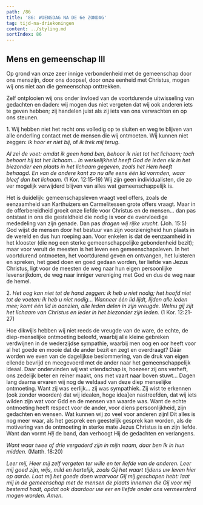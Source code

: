 ```yaml
---
path: /86
title: '86: WOENSDAG NA DE 6e ZONDAG'
tag: tijd-na-driekoningen
content: ../styling.md
sortIndex: 86
---
```


## Mens en gemeenschap III

Op grond van onze zeer innige verbondenheid met de gemeenschap door ons menszijn, door ons doopsel, door onze eenheid met Christus, mogen wij ons niet aan die gemeenschap onttrekken.

Zelf ontplooien wij ons onder invloed van de voortdurende uitwisseling van gedachten en daden: wij mogen dus niet vergeten dat wij ook anderen iets te geven hebben; zij handelen juist als zij iets van ons verwachten en op ons steunen.

1\. Wij hebben niet het recht ons volledig op te sluiten en weg te blijven van alle onderling contact met de mensen die wij ontmoeten. Wij kunnen niet zeggen: _ik hoor er niet bij_, of _ik trek mij terug_.

_Al zei de voet: omdat ik geen hand ben, behoor ik niet tot het lichaam; toch behoort hij tot het lichaam... In werkelijkheid heeft God de leden elk in het biezonder een plaats in het lichaam gegeven, zoals het Hem heeft behaagd. En van de andere kant zo nu alle eens één lid vormden, waar bleef dan het lichaam._ (1 Kor. 12:15-19) Wij zijn geen individualisten, die zo ver mogelijk verwijderd blijven van alles wat gemeenschappelijk is.

Het is duidelijk: gemeenschapsleven vraagt veel offers, zoals de eenzaamheid van Karthuizers en Carmelitessen grote offers vraagt. Maar in de offerbereidheid groeit onze liefde voor Christus en de mensen... dan pas ontstaat in ons die gesteldheid die nodig is voor de overvloedige mededeling van zijn genade. Dan pas _dragen wij rijke vrucht._ (Joh. 15:5) God wijst de mensen door het bestuur van zijn voorzienigheid hun plaats in de wereld en dus hun roeping aan. Voor enkelen is dat de eenzaamheid in het klooster (die nog een
sterke gemeenschappelijke gebondenheid bezit); maar voor veruit de meesten is het leven een gemeenschapsleven. In het voortdurend ontmoeten, het voortdurend geven en ontvangen, het luisteren en spreken, het goed doen en goed gedaan worden, ter liefde van Jezus Christus, ligt voor de meesten de weg naar hun eigen persoonlijke levensrijkdom, de weg naar inniger vereniging met God en dus de weg naar de hemel.

2\. _Het oog kan niet tot de hand zeggen: ik heb u niet nodig; het hoofd niet tot de voeten: ik heb u niet nodig... Wanneer één lid lijdt, lijden alle leden mee; komt één lid in aanzien, alle leden delen in zijn vreugde. Welnu gij zijt het lichaam van Christus en ieder in het biezonder zijn leden._ (1 Kor. 12:21-27)

Hoe dikwijls hebben wij niet reeds de vreugde van de ware, de echte, de diep-menselijke ontmoeting beleefd, waarbij alle kleine gebreken verdwijnen in de wederzijdse sympathie, waarbij men oog en
oor heeft voor al het goede en mooie dat de ander bezit en zegt en overdraagt? Dáár worden we even van de dagelijkse beslommering, van de druk van eigen ellende bevrijd en meegevoerd met de ander naar het gemeenschappelijk ideaal. Daar ondervinden wij wat vriendschap is, hoezeer zij ons verheft, ons zedelijk beter en reiner maakt, ons met vaart naar boven stuwt... Dagen lang daarna ervaren wij nog de weldaad van deze diep menselijke ontmoeting. Want zij was eerlijk... zij was sympathiek. Zij wist te erkennen (ook zonder woorden) dat wij idealen, hoge idea]en nastreefden, dat wij iets wilden zijn wat voor Gdd en de mensen van waarde was. Want de echte ontmoeting heeft respect voor de ander, voor diens persoonlijkheid, zijn gedachten en wensen. Wat kunnen wij zo veel voor anderen zijn! Dit alles is nog meer waar, als het gesprek een geestelijk gesprek kan worden, als de motivering van de ontmoeting in sterke mate Jezus Christus is en zijn liefde. Want dan vormt _Hij_ de band, dan verhoogt Hij de gedachten en verlangens.

_Want waar twee of drie vergaderd zijn in mijn naam, daar ben Ik in hun midden._ (Matth. 18:20)

_Leer mij, Heer mij zelf vergeten ter wille en ter liefde van de anderen. Leer mij goed zijn, wijs, mild en hartelijk, zoals Gij het waart tijdens uw leven hier op aarde. Laat mij het goede doen waarvoor Gij mij geschapen hebt: laat mij in de gemeenschap met de mensen de plaats innemen die Gij voor mij bestemd hadt, opdat ook daardoor uw eer en liefde onder ons vermeerderd mogen worden. Amen._

